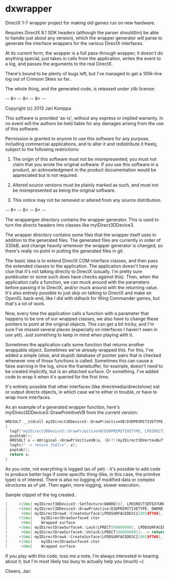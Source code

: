 dxwrapper
=========

DirectX 1-7 wrapper project for making old games run on new hardware.

Requires DirectX 8.1 SDK headers (although the parser should(tm) be able to handle just about any version), which the wrapper generator will parse to generate the interface wrappers for the various DirectX interfaces.

At its current form, the wrapper is a full pass-through wrapper; it doesn't do anything special, just takes in calls from the application, writes the event to a log, and passes the arguments to the real DirectX.

There's bound to be plenty of bugs left, but I've managed to get a 100k-line log out of Crimson Skies so far..

The whole thing, and the generated code, is released under zlib license:

-- 8< -- 8< -- 8< --

Copyright (c) 2013 Jari Komppa

This software is provided 'as-is', without any express or implied
warranty. In no event will the authors be held liable for any damages
arising from the use of this software.

Permission is granted to anyone to use this software for any purpose,
including commercial applications, and to alter it and redistribute it
freely, subject to the following restrictions:

   1. The origin of this software must not be misrepresented; you must not
   claim that you wrote the original software. If you use this software
   in a product, an acknowledgment in the product documentation would be
   appreciated but is not required.

   2. Altered source versions must be plainly marked as such, and must not be
   misrepresented as being the original software.

   3. This notice may not be removed or altered from any source
   distribution.

-- 8< -- 8< -- 8< --

The wrappergen directory contains the wrapper generator. This is used to turn the directx headers into classes like myIDirect3DDevice3.

The wrapper directory contains some files that the wrapper itself uses in addition to the generated files. The generated files are currently in order of 330kB, and change heavily whenever the wrapper generator is changed, so there's really no point in putting the generated files in git.

The basic idea is to extend DirectX COM interface classes, and then pass the extended classes to the application. The application doesn't have any clue that it's not talking directly to DirectX (usually. I'm pretty sure punkbuster or some such does have checks against this). Then, when the application calls a function, we can muck around with the parameters before passing it to DirectX, and/or muck around with the returning value. It's also entirely possible to just skip on talking to DirectX and make an OpenGL back-end, like I did with ddhack for Wing Commander games, but that's a lot of work.

Now, every time the application calls a function with a parameter that happens to be one of our wrapped classes, we also have to change these pointers to point at the original objects. This can get a bit tricky, and I'm sure I've missed several places (especially on interfaces I haven't seen in use yet). Just something to keep in mind when playing with it.

Sometimes the application calls some function that returns another wrappable object. Sometimes we've already wrapped this. For this, I've added a simple (slow, and stupid) database of pointer pairs that is checked whenever one of those functions is called. Sometimes this can cause a false warning in the log, since the framebuffer, for example, doesn't need to be created implicitly, but is an attached surface. Or something. I've added code to wrap it when it's queried for the first time.

It's entirely possible that other interfaces (like directmedia/directshow) eat or output directx objects, in which case we're either in trouble, or have to wrap more interfaces.

As an example of a generated wrapper function, here's myIDirect3DDevice3::DrawPrimitiveVB from the current version:

```c++
HRESULT __stdcall myIDirect3DDevice3::DrawPrimitiveVB(D3DPRIMITIVETYPE a, LPDIRECT3DVERTEXBUFFER b, DWORD c, DWORD d, DWORD e)
{
  logf("myIDirect3DDevice3::DrawPrimitiveVB(D3DPRIMITIVETYPE, LPDIRECT3DVERTEXBUFFER[%08x], DWORD[%d], DWORD[%d], DWORD[%d]);", b, c, d, e);
  pushtab();
  HRESULT x = mOriginal->DrawPrimitiveVB(a, (b)?((myIDirect3DVertexBuffer *)b)->mOriginal:0, c, d, e);
  logfc(" -> return [%d]\n", x);
  poptab();
  return x;
}
```

As you note, not everything is logged (as of yet) - it's possible to add code to produce better logs if some specific thing (like, in this case, the primitve type) is of interest. There is also no logging of modified data or complex structures as of yet. Then again, more logging, slower execution..

Sample clippet of the log created..
```c++
[     +15ms] myIDirect3DDevice3::SetTexture(DWORD[0], LPDIRECT3DTEXTURE2[03418488]); -> return [0]
[     +16ms] myIDirect3DDevice3::DrawPrimitive(D3DPRIMITIVETYPE, DWORD[452], LPVOID[059c0020], DWORD[4], DWORD[24]); -> return [0]
[      +0ms] myIDirectDraw4::CreateSurface(LPDDSURFACEDESC2[0018f7d8], LPDIRECTDRAWSURFACE4 FAR *[0018f7ac], IUnknown FAR *); -> return [0]
[     +15ms] 	myIDirectDrawSurface4 ctor
[      +0ms] 	Wrapped surface.
[     +16ms] myIDirectDrawSurface4::Lock(LPRECT[00000000], LPDDSURFACEDESC2[0018f70c], DWORD[1], HANDLE); -> return [0]
[      +0ms] myIDirectDrawSurface4::Unlock(LPRECT[00000000]); -> return [0]
[     +16ms] myIDirectDraw4::CreateSurface(LPDDSURFACEDESC2[0018f7d8], LPDIRECTDRAWSURFACE4 FAR *[0018f7b0], IUnknown FAR *); -> return [0]
[     +15ms] 	myIDirectDrawSurface4 ctor
[      +0ms] 	Wrapped surface.
```
If you play with this code, toss me a note, I'm always interested in hearing about it, but I'm most likely too busy to actually help you (much) =)

Cheers,
   Jari
